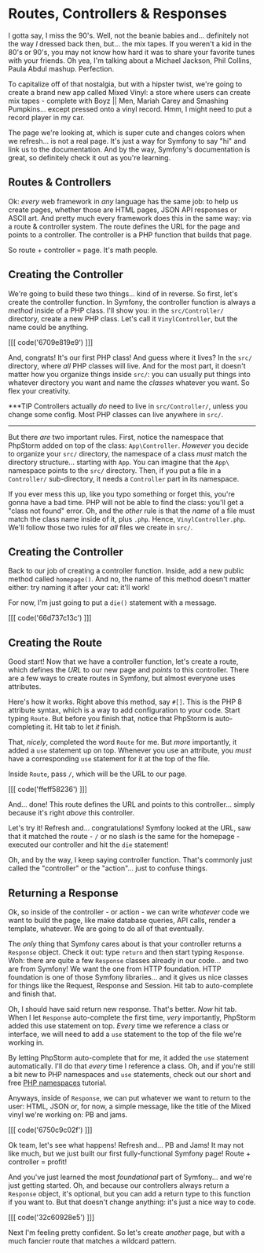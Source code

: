 # Routes, Controllers & Responses

I gotta say, I miss the 90's. Well, not the beanie babies and... definitely not
the way *I* dressed back then, but... the mix tapes. If you weren't a kid in the
80's or 90's, you may not know how hard it was to share your favorite tunes with
your friends. Oh yea, I'm talking about a Michael Jackson, Phil Collins, Paula
Abdul mashup. Perfection.

To capitalize off of that nostalgia, but with a hipster twist, we're going to create
a brand new app called Mixed Vinyl: a store where users can create mix tapes -
complete with Boyz || Men, Mariah Carey and Smashing Pumpkins... except pressed
onto a vinyl record. Hmm, I might need to put a record player in my car.

The page we're looking at, which is super cute and changes colors when we refresh...
is not a real page. It's just a way for Symfony to say "hi" and link us to the
documentation. And by the way, Symfony's documentation is great, so definitely
check it out as you're learning.

## Routes & Controllers

Ok: *every* web framework in *any* language has the same job: to help us create pages,
whether those are HTML pages, JSON API responses or ASCII art. And pretty much
every framework does this in the same way: via a route & controller system. The
route defines the URL for the page and points to a controller. The controller is
a PHP function that builds that page.

So route + controller = page. It's math people.

## Creating the Controller

We're going to build these two things... kind of in reverse. So first, let's create
the controller function. In Symfony, the controller function is always a *method*
inside of a PHP class. I'll show you: in the `src/Controller/` directory, create
a new PHP class. Let's call it `VinylController`, but the name could be anything.

[[[ code('6709e819e9') ]]]

And, congrats! It's our first PHP class! And guess where it lives? In the `src/`
directory, where *all* PHP classes will live. And for the most part, it doesn't
matter how you organize things inside `src/`: you can usually put things into whatever
directory you want and name the *classes* whatever you want. So flex your
creativity.

***TIP
Controllers actually *do* need to live in `src/Controller/`, unless you change
some config. Most PHP classes can live anywhere in `src/`.
***

But there *are* two important rules. First, notice the namespace that
PhpStorm added on top of the class: `App\Controller`. *However* you decide to organize
your `src/` directory, the namespace of a class *must* match the directory structure...
starting with `App`. You can imagine that the `App\` namespace points to the
`src/` directory. Then, if you put a file in a `Controller/` sub-directory, it
needs a `Controller` part in its namespace.

If you ever mess this up, like you typo something or forget this, you're gonna have a
bad time. PHP will not be able to find the class: you'll get a "class not found"
error. Oh, and the *other* rule is that the *name* of a file must match the class
name inside of it, plus `.php`. Hence, `VinylController.php`. We'll follow those
two rules for *all* files we create in `src/`.

## Creating the Controller

Back to our job of creating a controller function. Inside, add a new
public method called `homepage()`. And no, the name of this method doesn't matter
either: try naming it after your cat: it'll work!

For now, I'm just going to put a `die()` statement with a message.

[[[ code('66d737c13c') ]]]

## Creating the Route

Good start! Now that we have a controller function, let's create a route,
which defines the *URL* to our new page and *points* to this controller. There are
a few ways to create routes in Symfony, but almost everyone uses attributes.

Here's how it works. Right above this method, say `#[]`. This is the PHP 8 attribute
syntax, which is a way to add configuration to your code. Start typing `Route`.
But before you finish that, notice that PhpStorm is auto-completing it. Hit tab
to let *it* finish.

That, *nicely*, completed the word `Route` for me. But *more* importantly, it added
a `use` statement up on top. Whenever you use an attribute, you *must* have a
corresponding `use` statement for it at the top of the file.

Inside `Route`, pass `/`, which will be the URL to our page.

[[[ code('ffeff58236') ]]]

And... done! This route defines the URL and points to this controller... simply
because it's right *above* this controller.

Let's try it! Refresh and... congratulations! Symfony looked at the URL, saw
that it matched the route - `/` or no slash is the same for the homepage - executed
our controller and hit the `die` statement!

Oh, and by the way, I keep saying controller function. That's commonly just called
the "controller" or the "action"... just to confuse things.

## Returning a Response

Ok, so inside of the controller - or action - we can write *whatever* code we want
to build the page, like make database queries, API calls, render a template, whatever.
We are going to do all of that eventually.

The *only* thing that Symfony cares about is that your controller returns a
`Response` object. Check it out: type `return` and then start typing `Response`.
Woh: there are quite a few `Response` classes already in our code... and two
are from Symfony! We want the one from HTTP foundation. HTTP foundation is one
of those Symfony libraries... and it gives us nice classes for things like the
Request, Response and Session. Hit tab to auto-complete and finish that.

Oh, I should have said return new response. That's better. *Now* hit tab. When
I let `Response` auto-complete the first time, *very* importantly, PhpStorm
added this use statement on top. *Every* time we reference a class or interface,
we will need to add a `use` statement to the top of the file we're working in.

By letting PhpStorm auto-complete that for me, it added the `use` statement
automatically. I'll do that *every* time I reference a class. Oh, and if you're
still a bit new to PHP namespaces and `use` statements, check out our short and
free [PHP namespaces](https://symfonycasts.com/screencast/php-namespaces) tutorial.

Anyways, inside of `Response`, we can put whatever we want to return to the user:
HTML, JSON or, for now, a simple message, like the title of the Mixed vinyl we're
working on: PB and jams.

[[[ code('6750c9c02f') ]]]

Ok team, let's see what happens! Refresh and... PB and Jams! It may not like much,
but we just built our first fully-functional Symfony page! Route + controller =
profit!

And you've just learned the most *foundational* part of Symfony... and we're
just getting started. Oh, and because our controllers always return a `Response`
object, it's optional, but you can add a return type to this function if you want
to. But that doesn't change anything: it's just a nice way to code.

[[[ code('32c60928e5') ]]]

Next I'm feeling pretty confident. So let's create *another* page, but with a much
fancier route that matches a wildcard pattern.
